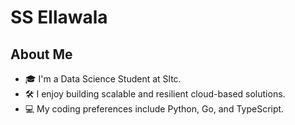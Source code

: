 # SS Ellawala


## About Me

- 🎓 I'm a Data Science Student at Sltc.
- 🛠️ I enjoy building scalable and resilient cloud-based solutions.
- 💻 My coding preferences include Python, Go, and TypeScript.


